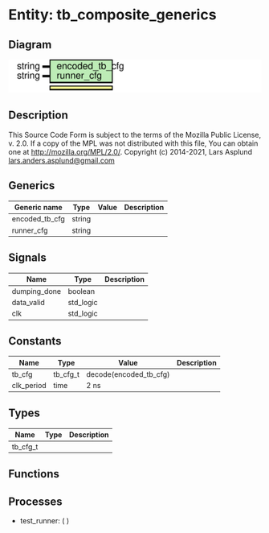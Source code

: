 # Entity: tb_composite_generics

## Diagram

![Diagram](tb_composite_generics.svg "Diagram")
## Description

This Source Code Form is subject to the terms of the Mozilla Public
License, v. 2.0. If a copy of the MPL was not distributed with this file,
You can obtain one at http://mozilla.org/MPL/2.0/.
Copyright (c) 2014-2021, Lars Asplund lars.anders.asplund@gmail.com
## Generics

| Generic name   | Type   | Value | Description |
| -------------- | ------ | ----- | ----------- |
| encoded_tb_cfg | string |       |             |
| runner_cfg     | string |       |             |
## Signals

| Name         | Type      | Description |
| ------------ | --------- | ----------- |
| dumping_done | boolean   |             |
| data_valid   | std_logic |             |
| clk          | std_logic |             |
## Constants

| Name       | Type     | Value                   | Description |
| ---------- | -------- | ----------------------- | ----------- |
| tb_cfg     | tb_cfg_t |  decode(encoded_tb_cfg) |             |
| clk_period | time     |  2 ns                   |             |
## Types

| Name     | Type | Description |
| -------- | ---- | ----------- |
| tb_cfg_t |      |             |
## Functions
## Processes
- test_runner: (  )
